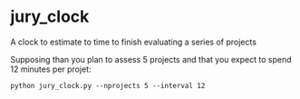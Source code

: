 # jury_clock
A clock to estimate to time to finish evaluating a series of projects


Supposing than you plan to assess 5 projects and that you expect to spend 12 minutes per projet: 

    python jury_clock.py --nprojects 5 --interval 12
    
    
